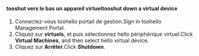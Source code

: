 #### <a name="tooshut-down-a-virtual-device"></a><span data-ttu-id="b3181-101">tooshut vers le bas un appareil virtuel</span><span class="sxs-lookup"><span data-stu-id="b3181-101">tooshut down a virtual device</span></span>
1. <span data-ttu-id="b3181-102">Connectez-vous toohello portail de gestion.</span><span class="sxs-lookup"><span data-stu-id="b3181-102">Sign in toohello Management Portal.</span></span>
2. <span data-ttu-id="b3181-103">Cliquez sur **virtuels**, et puis sélectionnez hello périphérique virtuel.</span><span class="sxs-lookup"><span data-stu-id="b3181-103">Click **Virtual Machines**, and then select hello virtual device.</span></span>
3. <span data-ttu-id="b3181-104">Cliquez sur **Arrêter**.</span><span class="sxs-lookup"><span data-stu-id="b3181-104">Click **Shutdown**.</span></span>

